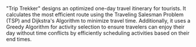 "Trip Trekker" designs an optimized one-day travel itinerary for tourists. It calculates the most efficient route using the Traveling Salesman Problem (TSP) and Dijkstra's Algorithm to minimize travel time. Additionally, it uses a Greedy Algorithm for activity selection to ensure travelers can enjoy their day without time conflicts by efficiently scheduling activities based on their end times​.
